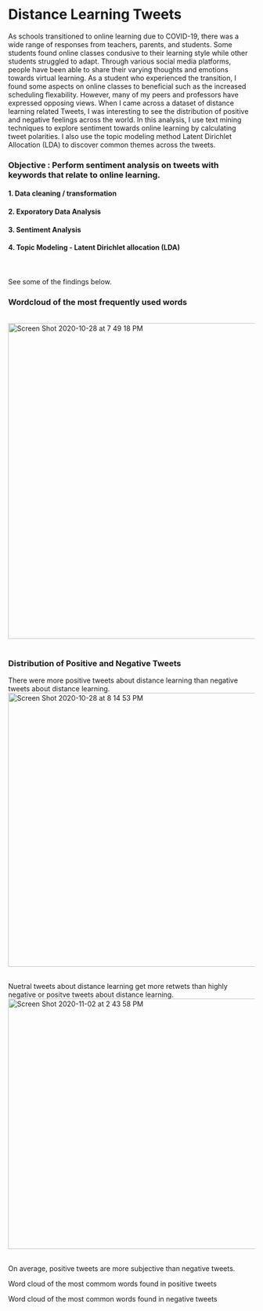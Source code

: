 # Distance Learning Tweets

As schools transitioned to online learning due to COVID-19, there was a wide range of responses from teachers, parents, and students. Some students found online classes condusive to their learning style while other students struggled to adapt. Through various social media platforms, people have been able to share their varying thoughts and emotions towards virtual learning. As a student who experienced the transition, I found some aspects on online classes to beneficial such as the increased scheduling flexability. However, many of my peers and professors have expressed opposing views. When I came across a dataset of distance learning related Tweets, I was interesting to see the distribution of positive and negative feelings across the world. In this analysis, I use text mining techniques to explore sentiment towards online learning by calculating tweet polarities. I also use the topic modeling method Latent Dirichlet Allocation (LDA) to discover common themes across the tweets. 

### Objective : Perform sentiment analysis on tweets with keywords that relate to online learning.
#### 1. Data cleaning / transformation 
#### 2. Exporatory Data Analysis
#### 3. Sentiment Analysis
#### 4. Topic Modeling - Latent Dirichlet allocation (LDA)

<br><br>See some of the findings below.
### Wordcloud of the most frequently used words

<br><img width="643" alt="Screen Shot 2020-10-28 at 7 49 18 PM" src="https://user-images.githubusercontent.com/54564733/97512193-e97b8400-1956-11eb-9009-e51974a262d6.png"><br><br>

### Distribution of Positive and Negative Tweets
There were more positive tweets about distance learning than negative tweets about distance learning.<br>
<img width="558" alt="Screen Shot 2020-10-28 at 8 14 53 PM" src="https://user-images.githubusercontent.com/54564733/97513882-5d1f9000-195b-11eb-8a4b-ba96a0f138f3.png"><br><br>

Nuetral tweets about distance learning get more retwets than highly negative or positve tweets about distance learning.
<img width="510" alt="Screen Shot 2020-11-02 at 2 43 58 PM" src="https://user-images.githubusercontent.com/54564733/97917284-e0553300-1d19-11eb-8b76-26b45b705ea6.png"><br><br>


On average, positive tweets are more subjective than negative tweets.

Word cloud of the most commom words found in positive tweets

Word cloud of the most common words found in negative tweets

